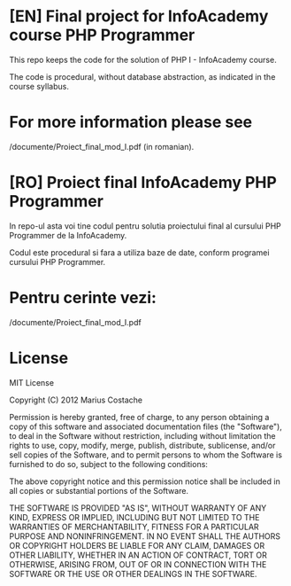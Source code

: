 [EN]  Final project for InfoAcademy course PHP Programmer
=

This repo keeps the code for the solution of PHP I - InfoAcademy course.

The code is procedural, without database abstraction, as indicated in the course syllabus.

For more information please see 
=

/documente/Proiect_final_mod_I.pdf (in romanian).


[RO] Proiect final InfoAcademy PHP Programmer 
=

In repo-ul asta voi tine codul pentru solutia proiectului final al cursului PHP Programmer de la InfoAcademy.

Codul este procedural si fara a utiliza baze de date, conform programei cursului PHP Programmer.


Pentru cerinte vezi:
=

/documente/Proiect_final_mod_I.pdf




License
=

MIT License

Copyright (C) 2012 Marius Costache

Permission is hereby granted, free of charge, to any person obtaining a copy of this software and associated documentation files (the "Software"), to deal in the Software without restriction, including without limitation the rights to use, copy, modify, merge, publish, distribute, sublicense, and/or sell copies of the Software, and to permit persons to whom the Software is furnished to do so, subject to the following conditions:

The above copyright notice and this permission notice shall be included in all copies or substantial portions of the Software.

THE SOFTWARE IS PROVIDED "AS IS", WITHOUT WARRANTY OF ANY KIND, EXPRESS OR IMPLIED, INCLUDING BUT NOT LIMITED TO THE WARRANTIES OF MERCHANTABILITY, FITNESS FOR A PARTICULAR PURPOSE AND NONINFRINGEMENT. IN NO EVENT SHALL THE AUTHORS OR COPYRIGHT HOLDERS BE LIABLE FOR ANY CLAIM, DAMAGES OR OTHER LIABILITY, WHETHER IN AN ACTION OF CONTRACT, TORT OR OTHERWISE, ARISING FROM, OUT OF OR IN CONNECTION WITH THE SOFTWARE OR THE USE OR OTHER DEALINGS IN THE SOFTWARE.
